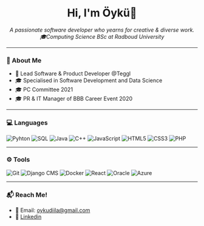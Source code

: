 <h1 align="center"> Hi, I'm Öykü👋 </h1>
<p align="center">
  <i>A passionate software developer who yearns for creative & diverse work. 
  🎓Computing Science BSc at Radboud University</i>
</p>

---

### 👤 About Me
  - 💼 Lead Software & Product Developer @Teggl
  - 🎓 Specialised in Software Development and Data Science
  - 🎓 PC Committee 2021
  - 🎓 PR & IT Manager of BBB Career Event 2020

---

### 💻 Languages 
![Pyhton](https://img.shields.io/badge/Python-3776AB?style=for-the-badge&logo=python&logoColor=white)
![SQL](https://img.shields.io/badge/SQL-003B57?style=for-the-badge&logo=postgresql&logoColor=white)
![Java](https://img.shields.io/badge/Java-007396?style=for-the-badge&logo=java&logoColor=white)
![C++](https://img.shields.io/badge/C++-00599C?style=for-the-badge&logo=cplusplus&logoColor=white)
![JavaScript](https://img.shields.io/badge/JavaScript-F7DF1E?style=for-the-badge&logo=javascript&logoColor=black)
![HTML5](https://img.shields.io/badge/HTML5-E34F26?style=for-the-badge&logo=html5&logoColor=white)
![CSS3](https://img.shields.io/badge/CSS3-1572B6?style=for-the-badge&logo=css3&logoColor=white)
![PHP](https://img.shields.io/badge/PHP-777BB4?style=for-the-badge&logo=php&logoColor=white)

---

### ⚙️ Tools
![Git](https://img.shields.io/badge/Git-F05032?style=for-the-badge&logo=git&logoColor=white)
![Django CMS](https://img.shields.io/badge/Django%20CMS-0C4B33?style=for-the-badge&logo=django&logoColor=white)
![Docker](https://img.shields.io/badge/Docker-2496ED?style=for-the-badge&logo=docker&logoColor=white)
![React](https://img.shields.io/badge/React-20232A?style=for-the-badge&logo=react&logoColor=61DAFB)
![Oracle](https://img.shields.io/badge/Oracle-F80000?style=for-the-badge&logo=oracle&logoColor=white)
![Azure](https://img.shields.io/badge/Azure-0078D4?style=for-the-badge&logo=microsoftazure&logoColor=white)

---

### 📬 Reach Me!
  - 📧 Email: [oykudiila@gmail.com](mailto:oykudiila@gmail.com)
  - 💼 [Linkedin](https://www.linkedin.com/in/oyku-dila-akansu/)
<!-- 
**oykudila/oykudila** is a ✨ _special_ ✨ repository because its `README.md` (this file) appears on your GitHub profile.

Here are some ideas to get you started:

- 🔭 I’m currently working on ...
- 🌱 I’m currently learning ...
- 👯 I’m looking to collaborate on ...
- 🤔 I’m looking for help with ...
- 💬 Ask me about ...
- 📫 How to reach me: ...
- 😄 Pronouns: ...
- ⚡ Fun fact: ...
-->
